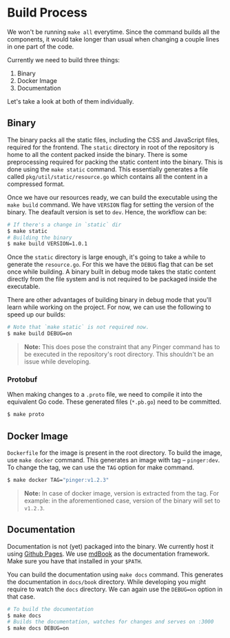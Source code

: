 # Build Process

We won't be running `make all` everytime. Since the command builds all the
components, it would take longer than usual when changing a couple lines in
one part of the code.

Currently we need to build three things:

1. Binary
1. Docker Image
1. Documentation

Let's take a look at both of them individually.

## Binary

The binary packs all the static files, including the CSS and JavaScript
files, required for the frontend. The `static` directory in root of the
repository is home to all the content packed inside the binary. There is
some preprocessing required for packing the static content into the
binary. This is done using the `make static` command. This essentially
generates a file called `pkg/util/static/resource.go` which contains all
the content in a compressed format.

Once we have our resources ready, we can build the executable using the
`make build` command. We have `VERSION` flag for setting the version of 
the binary. The deafault version is set to `dev`. Hence, the workflow can
be:

```sh
# If there's a change in `static` dir
$ make static
# Building the binary
$ make build VERSION=1.0.1
```

Once the `static` directory is large enough, it's going to take a while to
generate the `resource.go`. For this we have the `DEBUG` flag that can be
set once while building. A binary built in debug mode takes the static
content directly from the file system and is not required to be packaged
inside the executable.

There are other advantages of building binary in debug mode that you'll
learn while working on the project. For now, we can use the following to
speed up our builds:

```sh
# Note that `make static` is not required now.
$ make build DEBUG=on
```

> **Note:** This does pose the constraint that any Pinger command has to
> be executed in the repository's root directory. This shouldn't be an
> issue while developing.

### Protobuf

When making changes to a `.proto` file, we need to compile it into the
equivalent Go code. These generated files (`*.pb.go`) need to be committed.

```sh
$ make proto
```

## Docker Image

`Dockerfile` for the image is present in the root directory. To build the
image, use `make docker` command. This generates an image with tag –
`pinger:dev`. To change the tag, we can use the `TAG` option for make
command.

```sh
$ make docker TAG="pinger:v1.2.3"
```

> **Note:** In case of docker image, version is extracted from the tag.
>For example: in the aforementioned case, version of the binary will 
>set to `v1.2.3`.

## Documentation

Documentation is not (yet) packaged into the binary. We currently host it
using [Github Pages](https://pages.github.com/). We use
[mdBook](https://rust-lang.github.io/mdBook/) as the documentation
framework. Make sure you have that installed in your `$PATH`.

You can build the documentation using `make docs` command. This generates
the documentation in `docs/book` directory. While developing you might
require to watch the `docs` directory. We can again use the `DEBUG=on`
option in that case.

```sh
# To build the documentation
$ make docs
# Builds the documentation, watches for changes and serves on :3000
$ make docs DEBUG=on
```
